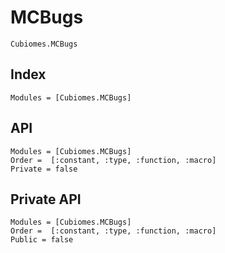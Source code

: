 # MCBugs

```@docs
Cubiomes.MCBugs
```

## Index

```@index
Modules = [Cubiomes.MCBugs]
```

## API

```@autodocs
Modules = [Cubiomes.MCBugs]
Order =  [:constant, :type, :function, :macro]
Private = false
```

## Private API

```@autodocs
Modules = [Cubiomes.MCBugs]
Order =  [:constant, :type, :function, :macro]
Public = false
```
